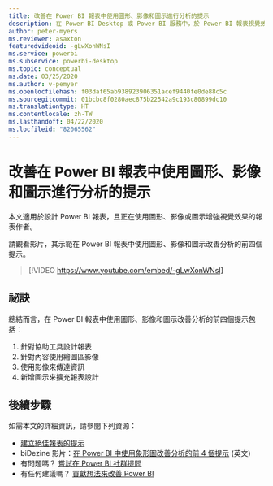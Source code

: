 ```yaml
---
title: 改善在 Power BI 報表中使用圖形、影像和圖示進行分析的提示
description: 在 Power BI Desktop 或 Power BI 服務中，於 Power BI 報表視覺效果中改善使用圖形、影像和圖示進行分析的四個提示。
author: peter-myers
ms.reviewer: asaxton
featuredvideoid: -gLwXonWNsI
ms.service: powerbi
ms.subservice: powerbi-desktop
ms.topic: conceptual
ms.date: 03/25/2020
ms.author: v-pemyer
ms.openlocfilehash: f03daf65ab938923906351acef9440fe0de88c5c
ms.sourcegitcommit: 01bcbc8f0280aec875b22542a9c193c80899dc10
ms.translationtype: HT
ms.contentlocale: zh-TW
ms.lasthandoff: 04/22/2020
ms.locfileid: "82065562"
---
```

# <a name="tips-to-improve-analysis-with-shapes-images-and-icons-in-power-bi-reports"></a>改善在 Power BI 報表中使用圖形、影像和圖示進行分析的提示

本文適用於設計 Power BI 報表，且正在使用圖形、影像或圖示增強視覺效果的報表作者。

請觀看影片，其示範在 Power BI 報表中使用圖形、影像和圖示改善分析的前四個提示。

> [!VIDEO https://www.youtube.com/embed/-gLwXonWNsI]

## <a name="tips"></a>祕訣

總結而言，在 Power BI 報表中使用圖形、影像和圖示改善分析的前四個提示包括：

1. 針對協助工具設計報表
1. 針對內容使用繪圖區影像
1. 使用影像來傳達資訊
1. 新增圖示來擴充報表設計

## <a name="next-steps"></a>後續步驟

如需本文的詳細資訊，請參閱下列資源：

- [建立絕佳報表的提示](../desktop-tips-and-tricks-for-creating-reports.md)
- biDezine 影片：[在 Power BI 中使用象形圖改善分析的前 4 個提示](https://www.youtube.com/watch?v=-gLwXonWNsI) (英文)
- 有問題嗎？ [嘗試在 Power BI 社群提問](https://community.powerbi.com/)
- 有任何建議嗎？ [貢獻想法來改善 Power BI](https://ideas.powerbi.com/)
